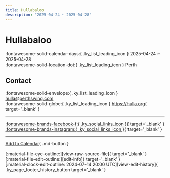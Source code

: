 ```yaml
---
title: Hullabaloo
description: "2025-04-24 ~ 2025-04-28"
---
```


# Hullabaloo 

:fontawesome-solid-calendar-days:{ .ky_list_leading_icon } 2025-04-24 ~ 2025-04-28  
:fontawesome-solid-location-dot:{ .ky_list_leading_icon } Perth  

## Contact

:fontawesome-solid-envelope:{ .ky_list_leading_icon } <hulla@perthswing.com>  
:fontawesome-solid-globe:{ .ky_list_leading_icon } <https://hulla.org>{ target='_blank' }  

---

 [:fontawesome-brands-facebook-f:{ .ky_social_links_icon }](https://www.facebook.com/HullaPerth){ target='_blank' } [:fontawesome-brands-instagram:{ .ky_social_links_icon }](https://instagram.com/PerthSwing){ target='_blank' }

---

[Add to Calendar](https://swing.news/ics/en/2025/au/hullabaloo-2025.ics){ .md-button }

<div class="ky_page_footer" markdown>
<div class="ky_page_footer_trailing" markdown="span">
[:material-file-eye-outline:][view-raw-source-file]{ target='_blank' }
[:material-file-edit-outline:][edit-info]{ target='_blank' }
</div>
<div class="ky_page_footer_leading" markdown="span">
[:material-clock-edit-outline: 2024-07-14 20:00 UTC][view-edit-history]{ .ky_page_footer_history_button target='_blank' }
</div>
</div>

[view-raw-source-file]: https://github.com/swingdance/events/blob/main/2025/au/hullabaloo-2025.json "View Raw Source File"
[edit-info]: https://github.com/swingdance/events/issues/new?assignees=&labels=update+event&projects=&template=03-update_entity.yml&title=%5B2025%2Fau%5D%20Hullabaloo&region=au&year=2025&id=hullabaloo-2025&name=Hullabaloo&org_id= "Edit Info"

[view-edit-history]: https://github.com/swingdance/events/commits/main/2025/au/hullabaloo-2025.json "View Edit History"
